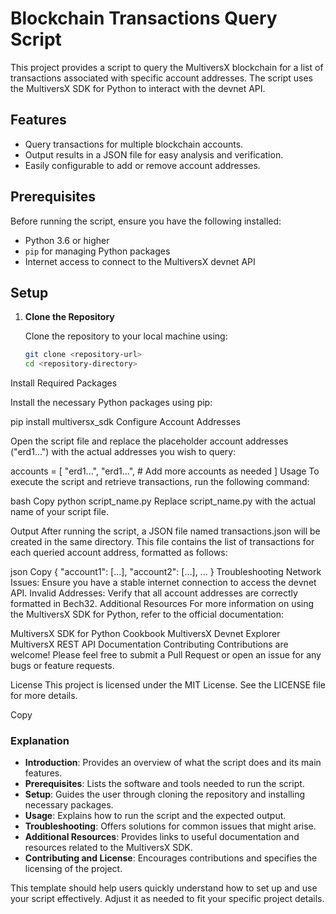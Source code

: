 # Blockchain Transactions Query Script

This project provides a script to query the MultiversX blockchain for a list of transactions associated with specific account addresses. The script uses the MultiversX SDK for Python to interact with the devnet API.

## Features

- Query transactions for multiple blockchain accounts.
- Output results in a JSON file for easy analysis and verification.
- Easily configurable to add or remove account addresses.

## Prerequisites

Before running the script, ensure you have the following installed:

- Python 3.6 or higher
- `pip` for managing Python packages
- Internet access to connect to the MultiversX devnet API

## Setup

1. **Clone the Repository**

   Clone the repository to your local machine using:

   ```bash
   git clone <repository-url>
   cd <repository-directory>
Install Required Packages

Install the necessary Python packages using pip:

pip install multiversx_sdk
Configure Account Addresses

Open the script file and replace the placeholder account addresses ("erd1...") with the actual addresses you wish to query:

accounts = [
    "erd1...",
    "erd1...",
    # Add more accounts as needed
]
Usage
To execute the script and retrieve transactions, run the following command:

bash
Copy
python script_name.py
Replace script_name.py with the actual name of your script file.

Output
After running the script, a JSON file named transactions.json will be created in the same directory. This file contains the list of transactions for each queried account address, formatted as follows:

json
Copy
{
    "account1": [...],
    "account2": [...],
    ...
}
Troubleshooting
Network Issues: Ensure you have a stable internet connection to access the devnet API.
Invalid Addresses: Verify that all account addresses are correctly formatted in Bech32.
Additional Resources
For more information on using the MultiversX SDK for Python, refer to the official documentation:

MultiversX SDK for Python Cookbook
MultiversX Devnet Explorer
MultiversX REST API Documentation
Contributing
Contributions are welcome! Please feel free to submit a Pull Request or open an issue for any bugs or feature requests.

License
This project is licensed under the MIT License. See the LICENSE file for more details.

Copy

### Explanation

- **Introduction**: Provides an overview of what the script does and its main features.
- **Prerequisites**: Lists the software and tools needed to run the script.
- **Setup**: Guides the user through cloning the repository and installing necessary packages.
- **Usage**: Explains how to run the script and the expected output.
- **Troubleshooting**: Offers solutions for common issues that might arise.
- **Additional Resources**: Provides links to useful documentation and resources related to the MultiversX SDK.
- **Contributing and License**: Encourages contributions and specifies the licensing of the project.

This template should help users quickly understand how to set up and use your script effectively. Adjust it as needed to fit your specific project details.